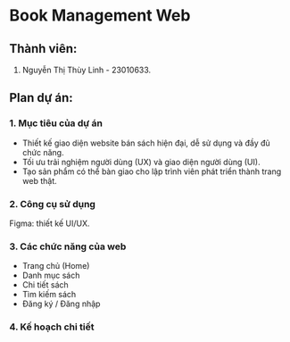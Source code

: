# Book Management Web
## Thành viên: 
1. Nguyễn Thị Thùy Linh - 23010633.
## Plan dự án:
### 1. Mục tiêu của dự án
- Thiết kế giao diện website bán sách hiện đại, dễ sử dụng và đầy đủ chức năng.
- Tối ưu trải nghiệm người dùng (UX) và giao diện người dùng (UI).
- Tạo sản phẩm có thể bàn giao cho lập trình viên phát triển thành trang web thật.
### 2. Công cụ sử dụng
Figma: thiết kế UI/UX. 
### 3. Các chức năng của web
- Trang chủ (Home)
- Danh mục sách
- Chi tiết sách
- Tìm kiếm sách
- Đăng ký / Đăng nhập
### 4. Kế hoạch chi tiết


